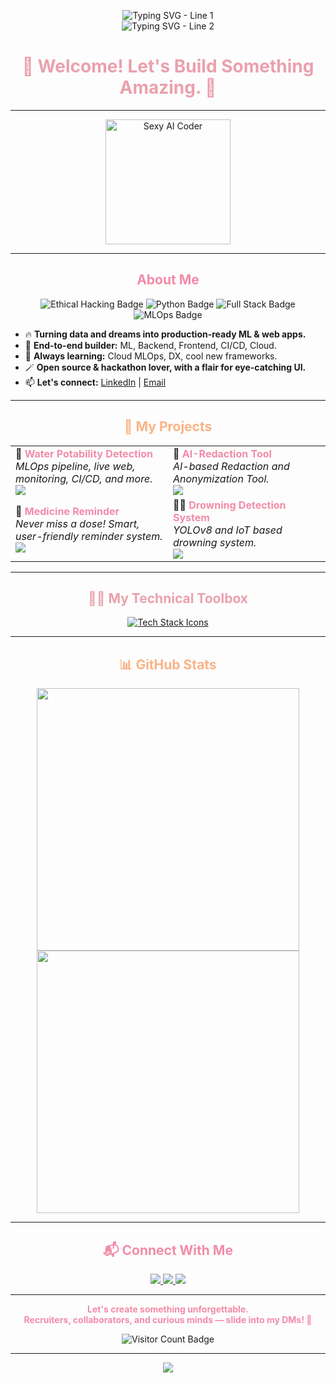 <p align="center">
  <img src="https://readme-typing-svg.demolab.com?font=Fira+Code&duration=2000&pause=600&color=eba0ac&center=true&vCenter=true&width=650&lines=Hey+there+%F0%9F%91%8B+I'm+Yash+Potdar!" alt="Typing SVG - Line 1">
  <br>
  <img src="https://readme-typing-svg.demolab.com?font=Fira+Code&duration=2000&pause=600&color=b4befe&center=true&vCenter=true&width=650&lines=ML+%7C+Full-Stack+Dev+%7C+MLOps+Engineer" alt="Typing SVG - Line 2">
</p>

<h1 align="center" style="color:#eba0ac;">🌟 Welcome! Let's Build Something Amazing. 🌟</h1>

---

<p align="center">
  <img src="https://media.giphy.com/media/CjmvTCZf2U3p09Cn0h/giphy.gif" width="200" alt="Sexy AI Coder" />
</p>

---

<h2 align="center" style="color:#f38ba8;">About Me</h2>

<div align="center">
  <img src="https://img.shields.io/badge/Ethical--Hacking-%23eba0ac?style=for-the-badge&logo=hackthebox&logoColor=white" alt="Ethical Hacking Badge">
  <img src="https://img.shields.io/badge/Python-%23f9e2af?style=for-the-badge&logo=python&logoColor=white" alt="Python Badge">
  <img src="https://img.shields.io/badge/Full--Stack-%23b4befe?style=for-the-badge&logo=javascript&logoColor=white" alt="Full Stack Badge">
  <img src="https://img.shields.io/badge/MLOps-%23f38ba8?style=for-the-badge&logo=python&logoColor=white" alt="MLOps Badge">
</div>

- 🔥 <b>Turning data and dreams into production-ready ML & web apps.</b>
- 🦾 <b>End-to-end builder:</b> ML, Backend, Frontend, CI/CD, Cloud.
- 🧠 <b>Always learning:</b> Cloud MLOps, DX, cool new frameworks.
- 🪄 <b>Open source & hackathon lover, with a flair for eye-catching UI.</b>
- 📫 <b>Let's connect:</b> [LinkedIn](https://www.linkedin.com/in/yashpotdar) | [Email](mailto:yashpotdar.py@gmail.com)

---

<h2 align="center" style="color:#fab387;">🥇 My Projects</h2>

<table>
  <tr>
    <td width="50%">
      <b>🚰 <span style="color:#f38ba8;">Water Potability Detection</span></b><br>
      <i>MLOps pipeline, live web, monitoring, CI/CD, and more.</i><br>
      <a href="https://github.com/yashpotdar-py/water-potability-detection"><img src="https://img.shields.io/github/stars/yashpotdar-py/water-potability-detection?style=for-the-badge&color=eba0ac" /></a>
    </td>
    <td width="50%">
      <b>🤖 <span style="color:#f38ba8;">AI-Redaction Tool</span></b><br>
      <i>AI-based Redaction and Anonymization Tool.</i><br>
      <a href="https://github.com/yashpotdar-py/redact-sih"><img src="https://img.shields.io/github/stars/yashpotdar-py/redact-sih?style=for-the-badge&color=eba0ac" /></a>
    </td>
  </tr>
  <tr>
    <td>
      <b>💊 <span style="color:#f38ba8;">Medicine Reminder</span></b><br>
      <i>Never miss a dose! Smart, user-friendly reminder system.</i><br>
      <a href="https://github.com/yashpotdar-py/medicine-reminder"><img src="https://img.shields.io/github/stars/yashpotdar-py/medicine-reminder?style=for-the-badge&color=eba0ac" /></a>
    </td>
    <td>
      <b>🧑‍💻 <span style="color:#f38ba8;">Drowning Detection System</span></b><br>
      <i>YOLOv8 and IoT based drowning system.</i><br>
      <a href="https://github.com/yashpotdar-py/drowning-detection-system"><img src="https://img.shields.io/github/stars/yashpotdar-py/drowning-detection-system?style=for-the-badge&color=eba0ac" /></a>
    </td>
  </tr>
</table>

---

<h2 align="center" style="color:#eba0ac;">👨‍💻 My Technical Toolbox</h2>

<p align="center">
  <a href="https://skillicons.dev">
    <img src="https://skillicons.dev/icons?i=python,js,ts,react,nextjs,nodejs,flask,django,tailwind,docker,kubernetes,aws,vercel,github,git,vscode,tensorflow,pytorch,mongodb,mysql,html,css,cpp,raspberrypi,linux,bash" alt="Tech Stack Icons" />
  </a>
</p>

---

<h2 align="center" style="color:#fab387;">📊 GitHub Stats</h2>

<p align="center">
  <img src="https://github-readme-stats.vercel.app/api?username=yashpotdar-py&show_icons=true&theme=catppuccin-mocha&title_color=f38ba8&icon_color=eba0ac&text_color=f9e2af&bg_color=1e1e2e" width="420">
  <img src="https://github-readme-streak-stats.herokuapp.com?user=yashpotdar-py&theme=catppuccin-mocha&background=1e1e2e&ring=f38ba8&fire=eba0ac&currStreakLabel=fab387" width="420">
</p>

---

<h2 align="center" style="color:#f38ba8;">📬 Connect With Me</h2>

<p align="center">
  <a href="https://www.linkedin.com/in/yashpotdar" target="_blank">
    <img src="https://img.shields.io/badge/-LinkedIn-0A66C2?logo=linkedin&logoColor=white&style=for-the-badge" />
  </a>
  <a href="mailto:yashpotdar.py@gmail.com">
    <img src="https://img.shields.io/badge/-Email-EA4335?logo=gmail&logoColor=white&style=for-the-badge" />
  </a>
  <a href="https://github.com/yashpotdar-py">
    <img src="https://img.shields.io/badge/-GitHub-181717?logo=github&logoColor=white&style=for-the-badge" />
  </a>
</p>

---

<p align="center" style="color:#f38ba8;">
  <b>Let's create something unforgettable. 
    <br>
    Recruiters, collaborators, and curious minds — slide into my DMs! 🚀
  </b>
  <p align="center">
    <img src="https://komarev.com/ghpvc/?username=yashpotdar-py&label=VISITOR+COUNT&color=eba0ac&label_color=1e1e2e&style=flat" alt="Visitor Count Badge" />
  </p>
</p>

---

<p align="center">
  <img src="https://capsule-render.vercel.app/api?type=waving&color=f38ba8&height=120&section=footer" />
</p>
